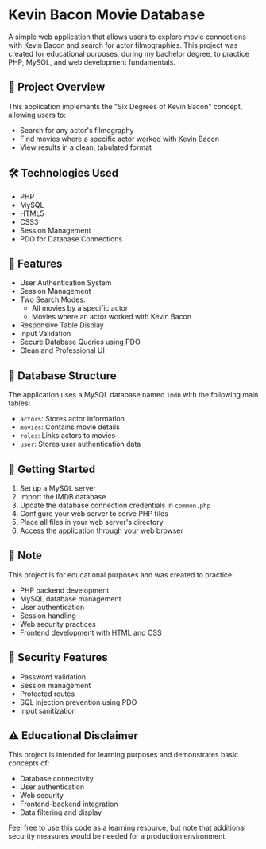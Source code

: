 # Kevin Bacon Movie Database

A simple web application that allows users to explore movie connections with Kevin Bacon and search for actor filmographies. This project was created for educational purposes, during my bachelor degree, to practice PHP, MySQL, and web development fundamentals.

## 🎯 Project Overview

This application implements the "Six Degrees of Kevin Bacon" concept, allowing users to:
- Search for any actor's filmography
- Find movies where a specific actor worked with Kevin Bacon
- View results in a clean, tabulated format

## 🛠️ Technologies Used

- PHP
- MySQL
- HTML5
- CSS3
- Session Management
- PDO for Database Connections

## 🔑 Features

- User Authentication System
- Session Management
- Two Search Modes:
  - All movies by a specific actor
  - Movies where an actor worked with Kevin Bacon
- Responsive Table Display
- Input Validation
- Secure Database Queries using PDO
- Clean and Professional UI

## 💾 Database Structure

The application uses a MySQL database named `imdb` with the following main tables:
- `actors`: Stores actor information
- `movies`: Contains movie details
- `roles`: Links actors to movies
- `user`: Stores user authentication data

## 🚀 Getting Started

1. Set up a MySQL server
2. Import the IMDB database
3. Update the database connection credentials in `common.php`
4. Configure your web server to serve PHP files
5. Place all files in your web server's directory
6. Access the application through your web browser

## 📝 Note

This project is for educational purposes and was created to practice:
- PHP backend development
- MySQL database management
- User authentication
- Session handling
- Web security practices
- Frontend development with HTML and CSS

## 🔐 Security Features

- Password validation
- Session management
- Protected routes
- SQL injection prevention using PDO
- Input sanitization

## ⚠️ Educational Disclaimer

This project is intended for learning purposes and demonstrates basic concepts of:
- Database connectivity
- User authentication
- Web security
- Frontend-backend integration
- Data filtering and display

Feel free to use this code as a learning resource, but note that additional security measures would be needed for a production environment.